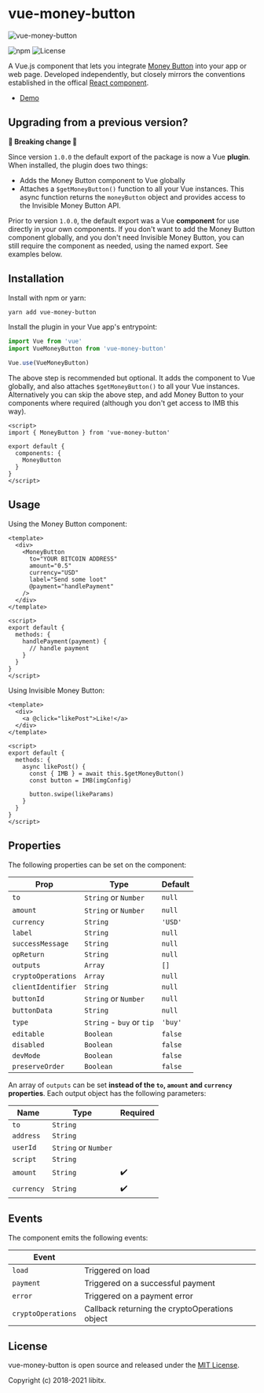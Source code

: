 # vue-money-button

![vue-money-button](https://github.com/libitx/vue-money-button/raw/master/media/poster.png)

![npm](https://img.shields.io/npm/v/vue-money-button?color=informational)
![License](https://img.shields.io/github/license/libitx/vue-money-button?color=informational)

A Vue.js component that lets you integrate [Money Button](https://www.moneybutton.com/)
into your app or web page. Developed independently, but closely mirrors the
conventions established in the offical [React component](https://github.com/moneybutton/react-money-button).

* [Demo](https://libitx.github.io/vue-money-button/)

## Upgrading from a previous version?

**🚨 Breaking change 🚨**

Since version `1.0.0` the default export of the package is now a Vue **plugin**.
When installed, the plugin does two things:

* Adds the Money Button component to Vue globally
* Attaches a `$getMoneyButton()` function to all your Vue instances. This async
function returns the `moneyButton` object and provides access to the Invisible
Money Button API.

Prior to version `1.0.0`, the default export was a Vue **component** for use
directly in your own components. If you don't want to add the Money Button
component globally, and you don't need Invisible Money Button, you can still
require the component as needed, using the named export. See examples below.

## Installation

Install with npm or yarn:

```sh
yarn add vue-money-button
```

Install the plugin in your Vue app's entrypoint:

```javascript
import Vue from 'vue'
import VueMoneyButton from 'vue-money-button'

Vue.use(VueMoneyButton)
```

The above step is recommended but optional. It adds the component to Vue globally,
and also attaches `$getMoneyButton()` to all your Vue instances. Alternatively
you can skip the above step, and add Money Button to your components where
required (although you don't get access to IMB this way).

```vue
<script>
import { MoneyButton } from 'vue-money-button'

export default {
  components: {
    MoneyButton
  }
}
</script>
```

## Usage

Using the Money Button component:

```vue
<template>
  <div>
    <MoneyButton
      to="YOUR BITCOIN ADDRESS"
      amount="0.5"
      currency="USD"
      label="Send some loot"
      @payment="handlePayment"
    />
  </div>
</template>

<script>
export default {
  methods: {
    handlePayment(payment) {
      // handle payment
    }
  }
}
</script>
```

Using Invisible Money Button:

```vue
<template>
  <div>
    <a @click="likePost">Like!</a>
  </div>
</template>

<script>
export default {
  methods: {
    async likePost() {
      const { IMB } = await this.$getMoneyButton()
      const button = IMB(imgConfig)

      button.swipe(likeParams)
    }
  }
}
</script>
```

## Properties

The following properties can be set on the component:

| Prop          | Type                      | Default |
|---------------|---------------------------|---------|
| `to`          | `String` or `Number`      | `null`  |
| `amount`      | `String` or `Number`      | `null`  |
| `currency`    | `String`                  | `'USD'` |
| `label`       | `String`                  | `null`  |
| `successMessage` | `String`               | `null`  |
| `opReturn`    | `String`                  | `null`  |
| `outputs`     | `Array`                   | `[]`    |
| `cryptoOperations` | `Array`              | `null`  |
| `clientIdentifier` | `String`             | `null`  |
| `buttonId`    | `String` or `Number`      | `null`  |
| `buttonData`  | `String`                  | `null`  |
| `type`        | `String` - `buy` or `tip` | `'buy'` |
| `editable`    | `Boolean`                 | `false` |
| `disabled`    | `Boolean`                 | `false` |
| `devMode`     | `Boolean`                 | `false` |
| `preserveOrder` | `Boolean`               | `false` |

An array of `outputs` can be set **instead of the `to`, `amount` and `currency` properties**.
Each output object has the following parameters:

| Name         | Type                      | Required           |
|--------------|---------------------------|--------------------|
| `to`         | `String`                  |                    |
| `address`    | `String`                  |                    |
| `userId`     | `String` or `Number`      |                    |
| `script`     | `String`                  |                    |
| `amount`     | `String`                  | :heavy_check_mark: |
| `currency`   | `String`                  | :heavy_check_mark: |


## Events

The component emits the following events:

| Event     |                                   |
|-----------|-----------------------------------|
| `load`    | Triggered on load                 |
| `payment` | Triggered on a successful payment |
| `error`   | Triggered on a payment error      |
| `cryptoOperations` | Callback returning the cryptoOperations object |

## License

vue-money-button is open source and released under the [MIT License](license.md).

Copyright (c) 2018-2021 libitx.
